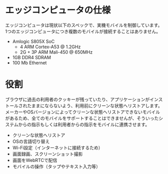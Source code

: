 # エッジコンピュータの仕様
エッジコンピュータは現状以下のスペックで、実機モバイルを制御しています。
1つのエッジコンピュータにつき複数のモバイルが接続することはありません。

* Amlogic S805X SoC
  * 4 ARM Cortex-A53 @ 1.2GHz
  * 2G + 3P ARM Mali-450 @ 650MHz
* 1GB DDR4 SDRAM
* 100 Mb Ethernet

# 役割
ブラウザに過去の利用者のクッキーが残っていたり、アプリケーションがインストールされたままにならないよう、利用前にクリーンな状態へリストアします。メーカーやOSバージョンによってクリーンな状態へリストアできないモバイルがあるため、全てのモバイルをサポートすることはできませんが、そういったシステムからの指示もしくは利用者からの指示をモバイルに連携させます。

* クリーンな状態へリストア
* OSの言語切り替え
* Wi-Fi設定（インターネットに接続するため）
* 画面録画、スクリーンショット撮影
* 画面をWebRTCで配信
* モバイルの操作（タップやテキスト入力等）

